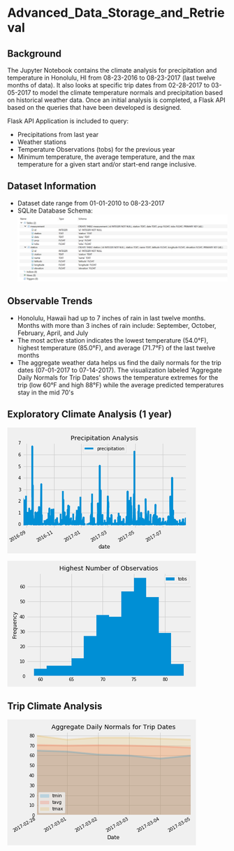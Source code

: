 # Advanced_Data_Storage_and_Retrieval
## Background 
The Jupyter Notebook contains the climate analysis for precipitation and temperature in Honolulu, HI from 08-23-2016 to 08-23-2017 (last twelve months of data). It also looks at specific trip dates from 02-28-2017 to 03-05-2017 to model the climate temperature normals and precipitation based on historical weather data.
Once an initial analysis is completed, a Flask API based on the queries that have been developed is designed.

Flask API Application is included to query:
- Precipitations from last year
- Weather stations
- Temperature Observations (tobs) for the previous year
- Minimum temperature, the average temperature, and the max temperature for a given start and/or start-end range inclusive.
## Dataset Information
- Dataset date range from 01-01-2010 to 08-23-2017
- SQLite Database Schema:
![Image](https://github.com/mserobabina/Advanced_Data_Storage_and_Retrieval/blob/master/schema.PNG)
## Observable Trends
- Honolulu, Hawaii had up to 7 inches of rain in last twelve months. Months with more than 3 inches of rain include: September, October, February, April, and July
- The most active station indicates the lowest temperature (54.0°F), highest temperature (85.0°F), and average (71.7°F) of the last twelve months
- The aggregate weather data helps us find the daily normals for the trip dates (07-01-2017 to 07-14-2017). The visualization labeled 'Aggregate Daily Normals for Trip Dates' shows the temperature extremes for the trip (low 60°F and high 88°F) while the average predicted temperatures stay in the mid 70's
## Exploratory Climate Analysis (1 year)

![Image](https://github.com/mserobabina/Advanced_Data_Storage_and_Retrieval/blob/master/DataStorage/Images/Precipitation_Analysis.png)

![Image](https://github.com/mserobabina/Advanced_Data_Storage_and_Retrieval/blob/master/DataStorage/Images/Observation_Histogram.png)
## Trip Climate Analysis
![Image](https://github.com/mserobabina/Advanced_Data_Storage_and_Retrieval/blob/master/DataStorage/Images/DailyNormals.png)
